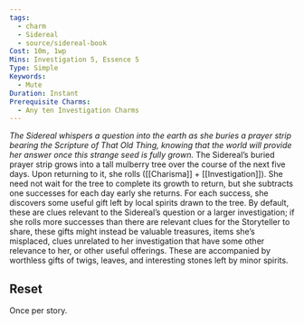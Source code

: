 ```yaml
---
tags:
  - charm
  - Sidereal
  - source/sidereal-book
Cost: 10m, 1wp
Mins: Investigation 5, Essence 5
Type: Simple
Keywords:
  - Mute
Duration: Instant
Prerequisite Charms:
  - Any ten Investigation Charms
---
```

*The Sidereal whispers a question into the earth as she buries a prayer strip bearing the Scripture of That Old Thing, knowing that the world will provide her answer once this strange seed is fully grown.*
The Sidereal’s buried prayer strip grows into a tall mulberry tree over the course of the next five days. Upon returning to it, she rolls ([[Charisma]] + [[Investigation]]). She need not wait for the tree to complete its growth to return, but she subtracts one successes for each day early she returns. For each success, she discovers some useful gift left by local spirits drawn to the tree. By default, these are clues relevant to the Sidereal’s question or a larger investigation; if she rolls more successes than there are relevant clues for the Storyteller to share, these gifts might instead be valuable treasures, items she’s misplaced, clues unrelated to her investigation that have some other relevance to her, or other useful offerings. These are accompanied by worthless gifts of twigs, leaves, and interesting stones left by minor spirits. 
## Reset
Once per story. 